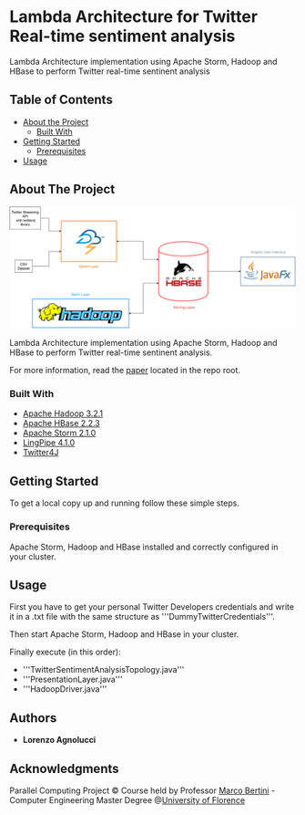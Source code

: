 # Lambda Architecture for Twitter Real-time sentiment analysis
Lambda Architecture implementation using Apache Storm, Hadoop and HBase to perform Twitter real-time sentinent analysis

## Table of Contents

* [About the Project](#about-the-project)
  * [Built With](#built-with)
* [Getting Started](#getting-started)
  * [Prerequisites](#prerequisites)
* [Usage](#usage)


## About The Project
![Diagram of the Lambda Architecture structure](https://github.com/LorenzoAgnolucci/TwitterRealTimeSentimentAnalysis/blob/master/latex/paper_lambda_architecture_PC/img/png_lambda_architecture_diagram.png)

Lambda Architecture implementation using Apache Storm, Hadoop and HBase to perform Twitter real-time sentinent analysis.

For more information, read the [paper](paper_lambda_architecture_PC.pdf) located in the repo root.

### Built With

* [Apache Hadoop 3.2.1](https://hadoop.apache.org)
* [Apache HBase 2.2.3](https://hbase.apache.org)
* [Apache Storm 2.1.0](https://storm.apache.org)
* [LingPipe 4.1.0](http://alias-i.com/lingpipe)
* [Twitter4J](http://twitter4j.org/en/)



## Getting Started

To get a local copy up and running follow these simple steps.

### Prerequisites
Apache Storm, Hadoop and HBase installed and correctly configured in your cluster.

## Usage

First you have to get your personal Twitter Developers credentials and write it in a .txt file with the same structure as '''DummyTwitterCredentials'''.

Then start Apache Storm, Hadoop and HBase in your cluster.

Finally execute (in this order):

* '''TwitterSentimentAnalysisTopology.java'''
* '''PresentationLayer.java'''
* '''HadoopDriver.java'''

## Authors

* **Lorenzo Agnolucci**


## Acknowledgments
Parallel Computing Project © Course held by Professor [Marco Bertini](https://www.unifi.it/p-doc2-2019-0-A-2b333d2d3529-1.html) - Computer Engineering Master Degree @[University of Florence](https://www.unifi.it/changelang-eng.html)

